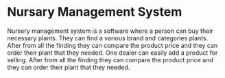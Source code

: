 # Nursary Management System
Nursery management system is a software where a person can buy their necessary plants. They can find a various brand and categories plants. After from all the finding they can compare the product price and they can order their plant that they needed. One dealer can easily add a product for selling. After from all the finding they can compare the product price and they can order their plant that they needed.
